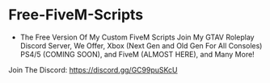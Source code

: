 # Free-FiveM-Scripts
- The Free Version Of My Custom FiveM Scripts
Join My GTAV Roleplay Discord Server, We Offer, Xbox (Next Gen and Old Gen For All Consoles) PS4/5 (COMING SOON), and FiveM (ALMOST HERE), and Many More!

Join The Discord: https://discord.gg/GC99puSKcU
